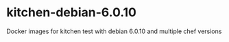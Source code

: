 # kitchen-debian-6.0.10
Docker images for kitchen test with debian 6.0.10 and multiple chef versions
